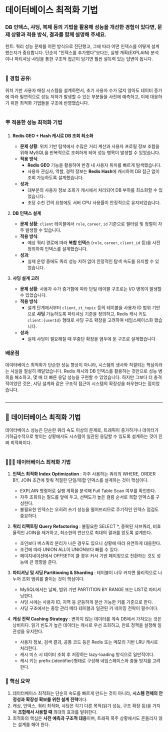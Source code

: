# 데이터베이스 최적화 기법

### DB 인덱스, 샤딩, 복제 등의 기법을 활용해 성능을 개선한 경험이 있다면, 문제 상황과 적용 방식, 결과를 함께 설명해 주세요.
힌트: 쿼리 성능 문제를 어떤 방식으로 진단했고, 그에 따라 어떤 인덱스를 어떻게 설계했는지가 중요합니다. 단순히 "인덱스를 추가했다"보다는, 실행 계획(EXPLAIN) 분석이나 파티셔닝·샤딩을 통한 구조적 접근이 담기면 훨씬 설득력 있는 답변이 됩니다.
<br/> <br/>

### 🎯 경험 공유: 
위치 기반 사용자 매칭 시스템을 설계하면서, 초기 사용자 수가 많지 않아도 데이터 증가에 따라 필연적으로 성능 저하가 발생할 수 있는 부분들을 사전에 예측하고, 이에 대응하기 위한 최적화 기법들을 구조에 반영했습니다.
<br/> <br/> 

### 🪧 적용한 성능 최적화 기법

1. **Redis GEO + Hash 캐시로 DB 조회 최소화**
   - **문제 상황**: 위치 기반 탐색에서 수많은 거리 계산과 사용자 프로필 정보 조합을 위해 MySQL을 반복적으로 조회하게 되어 성능 병목이 발생할 수 있었습니다.
   - **적용 방식**:
     - **Redis GEO** 기능을 활용하여 반경 내 사용자 위치를 빠르게 탐색했습니다.
     - 사용자 관심사, 역할, 경력 정보는 **Redis Hash**에 캐시하여 DB 접근 없이 조회 가능하도록 설계했습니다.
   - **성과**:
     - 대부분의 사용자 정보 조회가 캐시에서 처리되어 DB 부하를 최소화할 수 있었습니다.
     - 초당 수천 건의 요청에도 서버 CPU 사용률이 안정적으로 유지되었습니다.

2. **DB 인덱스 설계**
   - **문제 상황**: `client` 테이블에서 `role`, `career`, `id` 기준으로 필터링 및 정렬이 자주 발생할 수 있습니다.
   - **적용 방식**:
     - 예상 쿼리 경로에 따라 **복합 인덱스** (`role`, `career`, `client_id` 등)을 사전 정의하여 인덱스를 설계했습니다.
   - **성과**:
     - 실제 운영 중에도 쿼리 성능 저하 없이 안정적인 탐색 속도를 유지할 수 있었습니다.

3. **샤딩 설계 고려**
   - **문제 상황**: 사용자 수가 증가함에 따라 단일 테이블 구조로는 I/O 병목이 발생할 수 있었습니다.
   - **적용 방식**:
     - 설계 단계에서부터 `client`, `it_topic` 등의 테이블을 사용자 ID 범위 기반으로 **샤딩** 가능하도록 파티셔닝 기준을 정의하고, Redis 캐시 키도 `client:{userId}` 형태로 샤딩 구조 확장을 고려하여 네임스페이스화 했습니다.
   - **성과**:
     - 실제 샤딩이 필요해질 때 무중단 확장을 염두에 둔 구조로 설계했습니다

### 배운점
데이터베이스 최적화가 단순한 성능 향상이 아니라, 시스템의 생사와 직결되는 핵심이라는 사실을 절실히 깨달았습니다. Redis 캐시와 DB 인덱스를 활용하는 것만으로 성능 병목을 해소하고, 몇 배 더 빠른 응답 성능을 구현할 수 있었습니다. 하지만 그보다 더 충격적이었던 것은, 샤딩 설계와 같은 구조적 접근이 시스템의 확장성을 좌우한다는 점이었습니다.
<br/> <br/> 

---

## 🌱 데이터베이스 최적화 기법
데이터베이스 성능은 단순한 쿼리 속도 이상의 문제로, 트래픽이 증가하거나 데이터가 기하급수적으로 쌓이는 상황에서도 시스템이 일관된 응답할 수 있도록 설계하는 것이 진짜 최적화이다.
<br/> <br/> 

### 🧑🏻‍🌾 데이터베이스 최적화 기법
1. **인덱스 최적화 Index Optimization** : 자주 사용하는 쿼리의 WHERE, ORDER BY, JOIN 조건에 맞춰 적절한 단일/복합 인덱스를 설계하는 것이 핵심이다.
   - EXPLAIN 명령어로 실행 계획을 분석해 Full Table Scan 여부를 확인한다.
   - 자주 조회되는 필드를 앞에 두고, 선택도가 높은 컬럼 순서로 복합 인덱스를 구성한다.
   - 불필요한 인덱스는 오히려 쓰기 성능을 떨어뜨리므로 주기적인 인덱스 점검도 중요하다.

2. **쿼리 리팩토링 Query Refactoring** : 불필요한 SELECT *, 중복된 서브쿼리, 비효율적인 JOIN을 제거하고, 최소한의 연산으로 최대의 결과를 얻도록 설계한다.
   - 조인보다 버스쿼리 분리가 나은 경우도 있으니 상황에 따라 유연하게 대응한다.
   - 조건에 따라 UNION ALL이 UNION보다 빠를 수 있다.
   - 페이지네이션에서 OFFSET이 클 경우 커서 기반 페이징으로 전환하는 것도 성능에 큰 영향을 준다.
  
3. **파티셔닝 및 샤딩 Partitioning & Sharding** : 테이블이 너무 커지면 물리적으로 나누어 조회 범위를 줄이는 것이 핵심이다.
   - MySQL에서는 날짜, 범위 기반 PARTITION BY RANGE 또는 LIST로 파티셔닝한다.
   - 샤딩 시에는 사용자 ID, 지역 등 균등하게 분산 가능한 키를 기준으로 한다.
   - 샤딩 구조에서는 중앙 관리 메타 테이블과 일관된 키 네이밍 전략이 필수이다.
  
4. **캐싱 전략 Cashing Strategy** : 변하지 않는 데이터를 계속 DB에서 가져오는 것은 낭비이다. 읽기 빈도가 높은 데이터는 캐시로 우선 조회하고, 만료 정책을 설정해 일관성을 유지한다.
   - 사용자 정보, 검색 결과, 공통 코드 등은 Redis 또는 메모리 기반 LRU 캐시로 처리한다.
   - 캐시 미스 시 데이터 조회 후 저장하는 lazy-loading 방식으로 일반적이다.
   - 캐시 키는 prefix:{identifier}형태로 구성해 네임스페이스와 충돌 방지를 고려한다.
  
### 👀 핵심 요약
1. 데이터베이스 최적화는 단순히 속도를 빠르게 만드는 것이 아니라, **시스템 전체의 안정성과 확장성 확보를 위한 설계 전략**이다.
2. 캐싱, 인덱스, 쿼리 최적화, 샤딩은 각기 다른 목적(읽기 성능, 구조 확장 등)을 가지며 **조합해서 사용할 때** 최대의 효과를 발휘한다.
3. 최적화의 핵심은 **사전 예측과 구조적 대응**이며, 트래픽 폭주 상황에서도 흔들리지 않는 설계를 해야 한다.
